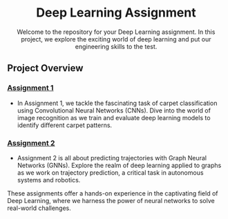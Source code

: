<h1 align="center">Deep Learning Assignment</h1>

<p align="center">Welcome to the repository for your Deep Learning assignment. In this project, we explore the exciting world of deep learning and put our engineering skills to the test.</p>

## Project Overview

### [Assignment 1](assignment_1/Assignment_1.ipynb)
- In Assignment 1, we tackle the fascinating task of carpet classification using Convolutional Neural Networks (CNNs). Dive into the world of image recognition as we train and evaluate deep learning models to identify different carpet patterns.

### [Assignment 2](Deep-Learning/assignment-2/Assignment_2_DeepLearning.ipynb)
- Assignment 2 is all about predicting trajectories with Graph Neural Networks (GNNs). Explore the realm of deep learning applied to graphs as we work on trajectory prediction, a critical task in autonomous systems and robotics.

These assignments offer a hands-on experience in the captivating field of Deep Learning, where we harness the power of neural networks to solve real-world challenges.

